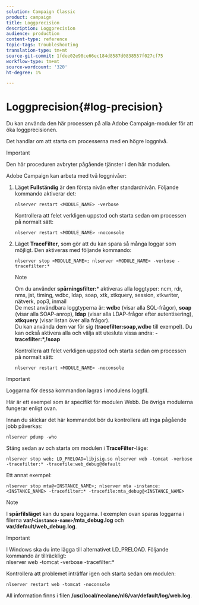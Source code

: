 ```yaml
---
solution: Campaign Classic
product: campaign
title: Loggprecision
description: Loggprecision
audience: production
content-type: reference
topic-tags: troubleshooting
translation-type: tm+mt
source-git-commit: 1fdee02e98ce66ec184d8587d0838557f027cf75
workflow-type: tm+mt
source-wordcount: '320'
ht-degree: 1%

---
```



# Loggprecision{#log-precision}

Du kan använda den här processen på alla Adobe Campaign-moduler för att öka loggprecisionen.

Det handlar om att starta om processerna med en högre loggnivå.

>[!IMPORTANT]
>
>Den här proceduren avbryter pågående tjänster i den här modulen.

Adobe Campaign kan arbeta med två loggnivåer:

1. Läget **Fullständig** är den första nivån efter standardnivån. Följande kommando aktiverar det:

   ```
   nlserver restart <MODULE_NAME> -verbose 
   ```

   Kontrollera att felet verkligen uppstod och starta sedan om processen på normalt sätt:

   ```
   nlserver restart <MODULE_NAME> -noconsole
   ```

1. Läget **TraceFilter**, som gör att du kan spara så många loggar som möjligt. Den aktiveras med följande kommando:

   ```
   nlserver stop <MODULE_NAME>; nlserver <MODULE_NAME> -verbose -tracefilter:*
   ```

   >[!NOTE]
   >
   >Om du använder **spårningsfilter:*** aktiveras alla loggtyper: ncm, rdr, nms, jst, timing, wdbc, ldap, soap, xtk, xtkquery, session, xtkwriter, nätverk, pop3, inmail\
   De mest användbara loggtyperna är: **wdbc** (visar alla SQL-frågor), **soap** (visar alla SOAP-anrop), **ldap** (visar alla LDAP-frågor efter autentisering), **xtkquery** (visar listan över alla frågor).\
   Du kan använda dem var för sig (**tracefilter:soap,wdbc** till exempel). Du kan också aktivera alla och välja att utesluta vissa andra: **-tracefilter:*,!soap**

   Kontrollera att felet verkligen uppstod och starta sedan om processen på normalt sätt:

   ```
   nlserver restart <MODULE_NAME> -noconsole
   ```

>[!IMPORTANT]
Loggarna för dessa kommandon lagras i modulens loggfil.

Här är ett exempel som är specifikt för modulen Webb. De övriga modulerna fungerar enligt ovan.

Innan du skickar det här kommandot bör du kontrollera att inga pågående jobb påverkas:

```
nlserver pdump -who
```

Stäng sedan av och starta om modulen i **TraceFilter**-läge:

```
nlserver stop web; LD_PRELOAD=libjsig.so nlserver web -tomcat -verbose -tracefilter:* -tracefile:web_debug@default
```

Ett annat exempel:

```
nlserver stop mta@<INSTANCE_NAME>; nlserver mta -instance:<INSTANCE_NAME> -tracefilter:* -tracefile:mta_debug@<INSTANCE_NAME>
```

>[!NOTE]
I **spårfilsläget** kan du spara loggarna. I exemplen ovan sparas loggarna i filerna **var/`<instance-name>`/mta_debug.log** och **var/default/web_debug.log**.

>[!IMPORTANT]
I Windows ska du inte lägga till alternativet LD_PRELOAD. Följande kommando är tillräckligt:\
nlserver web -tomcat -verbose -tracefilter:*

Kontrollera att problemet inträffar igen och starta sedan om modulen:

```
nlserver restart web -tomcat -noconsole
```

All information finns i filen **/usr/local/neolane/nl6/var/default/log/web.log**.
